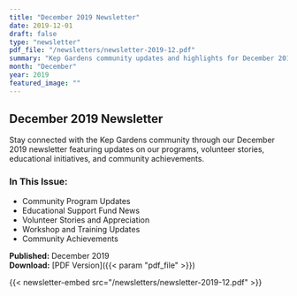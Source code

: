 ```yaml
---
title: "December 2019 Newsletter"
date: 2019-12-01
draft: false
type: "newsletter"
pdf_file: "/newsletters/newsletter-2019-12.pdf"
summary: "Kep Gardens community updates and highlights for December 2019"
month: "December"
year: 2019
featured_image: ""
---
```


## December 2019 Newsletter

Stay connected with the Kep Gardens community through our December 2019 newsletter featuring updates on our programs, volunteer stories, educational initiatives, and community achievements.

### In This Issue:
- Community Program Updates
- Educational Support Fund News
- Volunteer Stories and Appreciation
- Workshop and Training Updates
- Community Achievements

**Published:** December 2019  
**Download:** [PDF Version]({{< param "pdf_file" >}})

{{< newsletter-embed src="/newsletters/newsletter-2019-12.pdf" >}}
